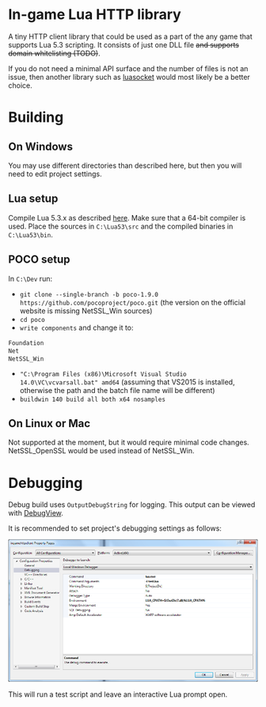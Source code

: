 # In-game Lua HTTP library

A tiny HTTP client library that could be used as a part of the any game that supports Lua 5.3 scripting. It consists of just one DLL file ~~and supports domain whitelisting (TODO)~~.

If you do not need a minimal API surface and the number of files is not an issue, then another library such as [luasocket](https://github.com/diegonehab/luasocket) would most likely be a better choice.

# Building

## On Windows

You may use different directories than described here, but then you will need to edit project settings.

## Lua setup

Compile Lua 5.3.x as described [here](https://blog.spreendigital.de/2015/01/16/how-to-compile-lua-5-3-0-for-windows/). Make sure that a 64-bit compiler is used. Place the sources in `C:\Lua53\src` and the compiled binaries in `C:\Lua53\bin`.

## POCO setup
In `C:\Dev` run:
* `git clone --single-branch -b poco-1.9.0 https://github.com/pocoproject/poco.git` (the version on the official website is missing NetSSL_Win sources)
* `cd poco`
* `write components` and change it to:
```
Foundation
Net
NetSSL_Win
```
* `"C:\Program Files (x86)\Microsoft Visual Studio 14.0\VC\vcvarsall.bat" amd64` (assuming that VS2015 is installed, otherwise the path and the batch file name will be different)
* `buildwin 140 build all both x64 nosamples`

## On Linux or Mac

Not supported at the moment, but it would require minimal code changes. NetSSL_OpenSSL would be used instead of NetSSL_Win.

# Debugging

Debug build uses `OutputDebugString` for logging. This output can be viewed with [DebugView](https://docs.microsoft.com/en-us/sysinternals/downloads/debugview).

It is recommended to set project's debugging settings as follows:

![Configuration Properties | Debugging](doc/debug_settings.png)

This will run a test script and leave an interactive Lua prompt open.
